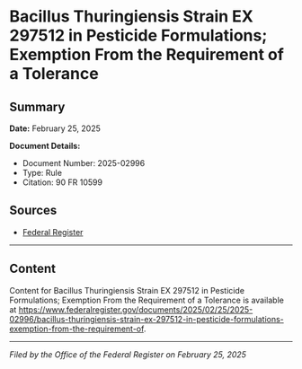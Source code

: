 # Bacillus Thuringiensis Strain EX 297512 in Pesticide Formulations; Exemption From the Requirement of a Tolerance

## Summary

**Date:** February 25, 2025

**Document Details:**
- Document Number: 2025-02996
- Type: Rule
- Citation: 90 FR 10599

## Sources
- [Federal Register](https://www.federalregister.gov/documents/2025/02/25/2025-02996/bacillus-thuringiensis-strain-ex-297512-in-pesticide-formulations-exemption-from-the-requirement-of)

---

## Content

Content for Bacillus Thuringiensis Strain EX 297512 in Pesticide Formulations; Exemption From the Requirement of a Tolerance is available at https://www.federalregister.gov/documents/2025/02/25/2025-02996/bacillus-thuringiensis-strain-ex-297512-in-pesticide-formulations-exemption-from-the-requirement-of.

---

*Filed by the Office of the Federal Register on February 25, 2025*
